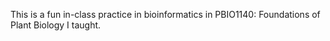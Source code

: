 This is a fun in-class practice in bioinformatics in PBIO1140: Foundations of Plant Biology I taught.
